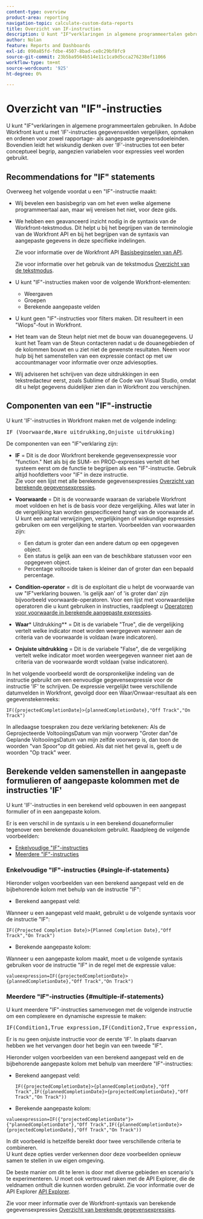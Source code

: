 ```yaml
---
content-type: overview
product-area: reporting
navigation-topic: calculate-custom-data-reports
title: Overzicht van IF-instructies
description: U kunt "IF"verklaringen in algemene programmeertalen gebruiken. In Adobe Workfront kunt u met 'IF'-instructies gegevensvelden vergelijken, opmaken en ordenen voor zowel rapportage- als aangepaste gegevensdoeleinden. Bovendien leidt het wiskundig denken over 'IF'-instructies tot een beter conceptueel begrip, aangezien variabelen voor expressies veel worden gebruikt.
author: Nolan
feature: Reports and Dashboards
exl-id: 090a85fd-fdbe-4507-8bad-ce8c29bf8fc9
source-git-commit: 23b5ba9564b514e11c1ca9d5cca276238ef11066
workflow-type: tm+mt
source-wordcount: '925'
ht-degree: 0%

---
```


# Overzicht van &quot;IF&quot;-instructies

<!-- Audited: 1/2024 -->

U kunt &quot;IF&quot;verklaringen in algemene programmeertalen gebruiken. In Adobe Workfront kunt u met &#39;IF&#39;-instructies gegevensvelden vergelijken, opmaken en ordenen voor zowel rapportage- als aangepaste gegevensdoeleinden. Bovendien leidt het wiskundig denken over &#39;IF&#39;-instructies tot een beter conceptueel begrip, aangezien variabelen voor expressies veel worden gebruikt.

## Recommendations for &quot;IF&quot; statements

Overweeg het volgende voordat u een &quot;IF&quot;-instructie maakt:

* Wij bevelen een basisbegrip van om het even welke algemene programmeertaal aan, maar wij vereisen het niet, voor deze gids.
* We hebben een geavanceerd inzicht nodig in de syntaxis van de Workfront-tekstmodus. Dit helpt u bij het begrijpen van de terminologie van de Workfront API en bij het begrijpen van de syntaxis van aangepaste gegevens in deze specifieke indelingen.

  Zie voor informatie over de Workfront API [Basisbeginselen van API](../../../wf-api/general/api-basics.md).

  Zie voor informatie over het gebruik van de tekstmodus [Overzicht van de tekstmodus](../../../reports-and-dashboards/reports/text-mode/understand-text-mode.md).

* U kunt &quot;IF&quot;-instructies maken voor de volgende Workfront-elementen:

   * Weergaven
   * Groepen
   * Berekende aangepaste velden

* U kunt geen &quot;IF&quot;-instructies voor filters maken. Dit resulteert in een &quot;Wiops&quot;-fout in Workfront.
* Het team van de Steun helpt niet met de bouw van douanegegevens. U kunt het Team van de Steun contacteren nadat u de douanegebieden of de kolommen bouwt en u ziet niet de gewenste resultaten. Neem voor hulp bij het samenstellen van een expressie contact op met uw accountmanager voor informatie over onze adviesopties.
* Wij adviseren het schrijven van deze uitdrukkingen in een tekstredacteur eerst, zoals Sublime of de Code van Visual Studio, omdat dit u helpt gegevens duidelijker zien dan in Workfront zou verschijnen.

## Componenten van een &quot;IF&quot;-instructie

U kunt &#39;IF&#39;-instructies in Workfront maken met de volgende indeling:
<pre>IF (Voorwaarde,Ware uitdrukking,Onjuiste uitdrukking)</pre>De componenten van een "IF"verklaring zijn:

* **IF** = Dit is de door Workfront berekende gegevensexpressie voor &quot;function.&quot; Net als bij de SUM- en PROD-expressies vertelt dit het systeem eerst om de functie te begrijpen als een &quot;IF&quot;-instructie. Gebruik altijd hoofdletters voor &quot;IF&quot; in deze instructie.\
  Zie voor een lijst met alle berekende gegevensexpressies [Overzicht van berekende gegevensexpressies](../../../reports-and-dashboards/reports/calc-cstm-data-reports/calculated-data-expressions.md).

* **Voorwaarde** = Dit is de voorwaarde waaraan de variabele Workfront moet voldoen en het is de basis voor deze vergelijking. Alles wat later in de vergelijking kan worden gespecificeerd hangt van de voorwaarde af. U kunt een aantal verwijzingen, vergelijkingen of wiskundige expressies gebruiken om een vergelijking te starten. Voorbeelden van voorwaarden zijn:

   * Een datum is groter dan een andere datum op een opgegeven object.
   * Een status is gelijk aan een van de beschikbare statussen voor een opgegeven object.
   * Percentage voltooide taken is kleiner dan of groter dan een bepaald percentage.

* **Condition-operator** = dit is de exploitant die u helpt de voorwaarde van uw &quot;IF&quot;verklaring bouwen. &#39;is gelijk aan&#39; of &#39;is groter dan&#39; zijn bijvoorbeeld voorwaarde-operatoren. Voor een lijst met voorwaardelijke operatoren die u kunt gebruiken in instructies, raadpleegt u [Operatoren voor voorwaarde in berekende aangepaste expressies](../../../reports-and-dashboards/reports/calc-cstm-data-reports/condition-operators-calculated-custom-expressions.md).

* **Waar*** Uitdrukking** = Dit is de variabele &quot;True&quot;, die de vergelijking vertelt welke indicator moet worden weergegeven wanneer aan de criteria van de voorwaarde is voldaan (ware indicatoren).

* **Onjuiste uitdrukking** = Dit is de variabele &quot;False&quot;, die de vergelijking vertelt welke indicator moet worden weergegeven wanneer niet aan de criteria van de voorwaarde wordt voldaan (valse indicatoren).

In het volgende voorbeeld wordt de oorspronkelijke indeling van de instructie gebruikt om een eenvoudige gegevensexpressie voor de instructie &#39;IF&#39; te schrijven. De expressie vergelijkt twee verschillende datumvelden in Workfront, gevolgd door een Waar/Onwaar-resultaat als een gegevenstekenreeks:

```
IF({projectedCompletionDate}>{plannedCompletionDate},"Off Track","On Track")
```

In alledaagse toespraken zou deze verklaring betekenen: Als de Geprojecteerde VoltooiingsDatum van mijn voorwerp &quot;Groter dan&quot;de Geplande VoltooiingsDatum van mijn zelfde voorwerp is, dan toon de woorden &quot;van Spoor&quot;op dit gebied. Als dat niet het geval is, geeft u de woorden &quot;Op track&quot; weer.

## Berekende velden samenstellen in aangepaste formulieren of aangepaste kolommen met de instructies &#39;IF&#39;

U kunt &#39;IF&#39;-instructies in een berekend veld opbouwen in een aangepast formulier of in een aangepaste kolom.

Er is een verschil in de syntaxis u in een berekend douaneformulier tegenover een berekende douanekolom gebruikt. Raadpleeg de volgende voorbeelden:

* [Enkelvoudige &quot;IF&quot;-instructies](#single-if-statements)
* [Meerdere &quot;IF&quot;-instructies](#multiple-if-statements)

### Enkelvoudige &quot;IF&quot;-instructies {#single-if-statements}

Hieronder volgen voorbeelden van een berekend aangepast veld en de bijbehorende kolom met behulp van de instructie &quot;IF&quot;:

* Berekend aangepast veld:

Wanneer u een aangepast veld maakt, gebruikt u de volgende syntaxis voor de instructie &quot;IF&quot;:

```
IF({Projected Completion Date}>{Planned Completion Date},"Off Track","On Track")
```

* Berekende aangepaste kolom:

Wanneer u een aangepaste kolom maakt, moet u de volgende syntaxis gebruiken voor de instructie &quot;IF&quot; in de regel met de expressie value:

```
valueexpression=IF({projectedCompletionDate}>{plannedCompletionDate},"Off Track","On Track")
```

### Meerdere &quot;IF&quot;-instructies {#multiple-if-statements}

U kunt meerdere &quot;IF&quot;-instructies samenvoegen met de volgende instructie om een complexere en dynamische expressie te maken:

<pre>IF(Condition1,True expression,IF(Condition2,True expression,False expression))</pre>Er is nu geen onjuiste instructie voor de eerste 'IF'. In plaats daarvan hebben we het vervangen door het begin van een tweede "IF".

Hieronder volgen voorbeelden van een berekend aangepast veld en de bijbehorende aangepaste kolom met behulp van meerdere &quot;IF&quot;-instructies:

* Berekend aangepast veld:

  ```
  IF({projectedCompletionDate}>{plannedCompletionDate},"Off Track",IF({plannedCompletionDate}>{projectedCompletionDate},"Off Track","On Track"))
  ```

* Berekende aangepaste kolom:

```
valueexpression=IF({"projectedCompletionDate"}>{"plannedCompletionDate"},"Off Track",IF({plannedCompletionDate}>{projectedCompletionDate},"Off Track","On Track"))
```

In dit voorbeeld is hetzelfde bereikt door twee verschillende criteria te combineren.\
U kunt deze opties verder verkennen door deze voorbeelden opnieuw samen te stellen in uw eigen omgeving.

De beste manier om dit te leren is door met diverse gebieden en scenario&#39;s te experimenteren. U moet ook vertrouwd raken met de API Explorer, die de veldnamen onthult die kunnen worden gebruikt. Zie voor informatie over de API Explorer [API Explorer](../../../wf-api/general/api-explorer.md).

Zie voor meer informatie over de Workfront-syntaxis van berekende gegevensexpressies [Overzicht van berekende gegevensexpressies](../../../reports-and-dashboards/reports/calc-cstm-data-reports/calculated-data-expressions.md).
